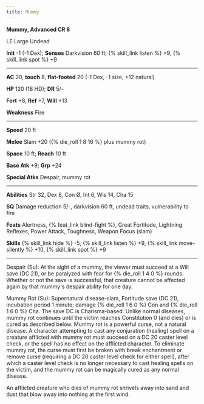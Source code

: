 ```yaml
---
title: Mummy
---
```


**Mummy, Advanced CR 8**

LE Large Undead

**Init** -1 (-1 Dex); **Senses** Darkvision 60 ft; {% skill_link listen %} +9, {% skill_link spot %} +9

<hr class="dashed" />

**AC** 20, **touch** 8, **flat-footed** 20 (-1 Dex, -1 size, +12 natural)

**HP** 120 (18 HD); **DR** 5/-

**Fort** +8, **Ref** +7, **Will** +13

**Weakness** Fire

<hr class="dashed" />

**Speed** 20 ft

**Melee** Slam +20 ({% die_roll 1 8 16 %} plus mummy rot)

**Space** 10 ft; **Reach** 10 ft

**Base Atk** +9; **Grp** +24

**Special Atks** Despair, mummy rot

<hr class="dashed" />

**Abilities** Str 32, Dex 8, Con &Oslash;, Int 6, Wis 14, Cha 15

**SQ** Damage reduction 5/-, darkvision 60 ft, undead traits, vulnerability to fire

**Feats** Alertness, {% feat_link blind-fight %}, Great Fortitude, Lightning Reflexes, Power Attack, Toughness, Weapon Focus (slam)

**Skills** {% skill_link hide %} -5, {% skill_link listen %} +9, {% skill_link move-silently %} +10, {% skill_link spot %} +9

<hr class="dashed" />

Despair (Su): At the sight of a mummy, the viewer must succeed at a Will save (DC 21), or be paralyzed with fear for {% die_roll 1 4 0 %} rounds. Whether or not the save is successful, that creature cannot be affected again by that mummy's despair ability for one day.

Mummy Rot (Su): Supernatural disease-slam, Fortitude save (DC 21), incubation period 1 minute; damage {% die_roll 1 6 0 %} Con and {% die_roll 1 6 0 %} Cha. The save DC is Charisma-based. Unlike normal diseases, mummy rot continues until the victim reaches Constitution 0 (and dies) or is cured as described below. Mummy rot is a powerful curse, not a natural disease. A character attempting to cast any conjuration (healing) spell on a creature afflicted with mummy rot must succeed on a DC 20 caster level check, or the spell has no effect on the afflicted character. To eliminate mummy rot, the curse must first be broken with break enchantment or remove curse (requiring a DC 20 caster level check for either spell), after which a caster level check is no longer necessary to cast healing spells on the victim, and the mummy rot can be magically cured as any normal disease.

An afflicted creature who dies of mummy rot shrivels away into sand and dust that blow away into nothing at the first wind.